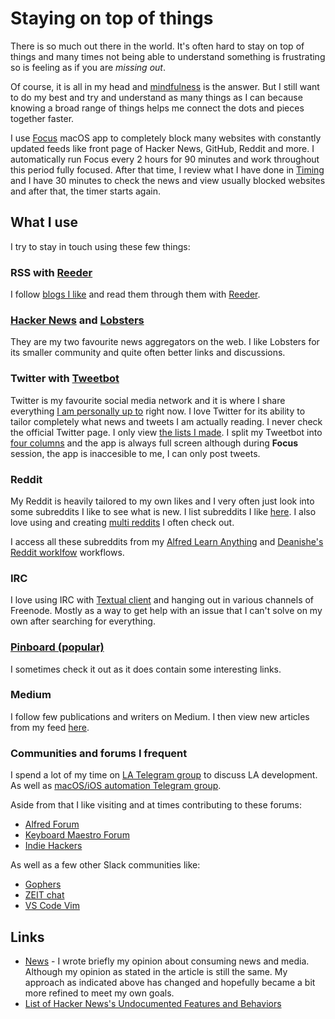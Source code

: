 # Staying on top of things
There is so much out there in the world. It's often hard to stay on top of things and many times not being able to understand something is frustrating so is feeling as if you are _missing out_.

Of course, it is all in my head and [mindfulness](../mindfulness/mindfulness.md) is the answer. But I still want to do my best and try and understand as many things as I can because knowing a broad range of things helps me connect the dots and pieces together faster.

I use [Focus](https://heyfocus.com) macOS app to completely block many websites with constantly updated feeds like front page of Hacker News, GitHub, Reddit and more. I automatically run Focus every 2 hours for 90 minutes and work throughout this period fully focused. After that time, I review what I have done in [Timing](../macOS/apps/timing.md) and I have 30 minutes to check the news and view usually blocked websites and after that, the timer starts again.

## What I use
I try to stay in touch using these few things:

### RSS with [Reeder](../macOS/apps/reeder.md)
I follow [blogs I like](blogs.md) and read them through them with [Reeder](../macOS/apps/reeder.md).

### [Hacker News](https://hckrnews.com/) and [Lobsters](https://lobste.rs/)
They are my two favourite news aggregators on the web. I like Lobsters for its smaller community and quite often better links and discussions.

### Twitter with [Tweetbot](../macOS/apps/tweetbot.md)
Twitter is my favourite social media network and it is where I share everything [I am personally up to](https://twitter.com/nikitavoloboev) right now. I love Twitter for its ability to tailor completely what news and tweets I am actually reading. I never check the official Twitter page. I only view [the lists I made](https://twitter.com/nikitavoloboev/lists). I split my Tweetbot into [four columns](../macOS/apps/tweetbot.md) and the app is always full screen although during __Focus__ session, the app is inaccesible to me, I can only post tweets.

### Reddit
My Reddit is heavily tailored to my own likes and I very often just look into some subreddits I like to see what is new. I list subreddits I like [here](https://github.com/learn-anything/reddit#readme). I also love using and creating [multi reddits](https://github.com/learn-anything/reddit-multi) I often check out.

I access all these subreddits from my [Alfred Learn Anything](https://github.com/nikitavoloboev/alfred-my-mind) and [Deanishe's Reddit worklfow](https://github.com/deanishe/alfred-reddit) workflows.

### IRC
I love using IRC with [Textual client](../macOS/apps/textual.md) and hanging out in various channels of Freenode. Mostly as a way to get help with an issue that I can't solve on my own after searching for everything.

### [Pinboard (popular)](https://pinboard.in/popular/)
I sometimes check it out as it does contain some interesting links.

### Medium
I follow few publications and writers on Medium. I then view new articles from my feed [here](https://medium.com/stream/network).

### Communities and forums I frequent
I spend a lot of my time on [LA Telegram group](https://t.me/learnanything) to discuss LA development. As well as [macOS/iOS automation Telegram group](https://t.me/macOSautomation).

Aside from that I like visiting and at times contributing to these forums:
- [Alfred Forum](https://www.alfredforum.com)
- [Keyboard Maestro Forum](https://forum.keyboardmaestro.com/latest)
- [Indie Hackers](https://www.indiehackers.com/)

As well as a few other Slack communities like:
- [Gophers](https://invite.slack.golangbridge.org/)
- [ZEIT chat](https://zeit.chat)
- [VS Code Vim](https://vscodevim-slackin.azurewebsites.net/)

## Links
- [News](https://medium.com/@NikitaVoloboev) - I wrote briefly my opinion about consuming news and media. Although my opinion as stated in the article is still the same. My approach as indicated above has changed and hopefully became a bit more refined to meet my own goals.
- [List of Hacker News's Undocumented Features and Behaviors](https://github.com/minimaxir/hacker-news-undocumented)